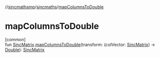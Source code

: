 //[sincmathsmp](../../index.md)/[sincmaths](index.md)/[mapColumnsToDouble](map-columns-to-double.md)

# mapColumnsToDouble

[common]\
fun [SincMatrix](-sinc-matrix/index.md).[mapColumnsToDouble](map-columns-to-double.md)(transform: (colVector: [SincMatrix](-sinc-matrix/index.md)) -&gt; [Double](https://kotlinlang.org/api/latest/jvm/stdlib/kotlin/-double/index.html)): [SincMatrix](-sinc-matrix/index.md)
